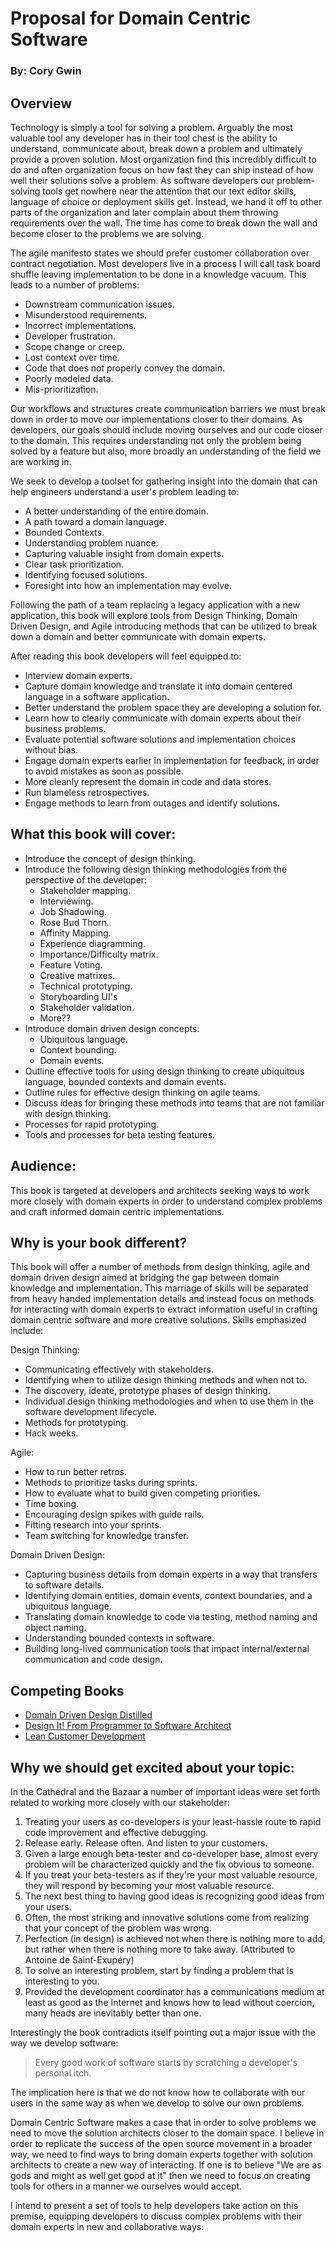 # Proposal for Domain Centric Software
### By: Cory Gwin

## Overview

Technology is simply a tool for solving a problem. Arguably the most valuable tool any developer has in their tool chest is the ability to understand, communicate about, break down a problem and ultimately provide a proven solution. Most organization find this incredibly difficult to do and often organization focus on how fast they can ship instead of how well their solutions solve a problem. As software developers our problem-solving tools get nowhere near the attention that our text editor skills, language of choice or deployment skills get. Instead, we hand it off to other parts of the organization and later complain about them throwing requirements over the wall. The time has come to break down the wall and become closer to the problems we are solving.

The agile manifesto states we should prefer customer collaboration over contract negotiation. Most developers live in a process I will call task board shuffle leaving implementation to be done in a knowledge vacuum. This leads to a number of problems:

- Downstream communication issues.
- Misunderstood requirements.
- Incorrect implementations.
- Developer frustration.
- Scope change or creep. 
- Lost context over time.
- Code that does not properly convey the domain.
- Poorly modeled data.
- Mis-prioritization.

Our workflows and structures create communication barriers we must break down in order to move our implementations closer to their domains. As developers, our goals should include moving ourselves and our code closer to the domain. This requires understanding not only the problem being solved by a feature but also, more broadly an understanding of the field we are working in.

We seek to develop a toolset for gathering insight into the domain that can help engineers understand a user's problem leading to:

- A better understanding of the entire domain.
- A path toward a domain language.
- Bounded Contexts.
- Understanding problem nuance.
- Capturing valuable insight from domain experts.
- Clear task prioritization.
- Identifying focused solutions.
- Foresight into how an implementation may evolve.

Following the path of a team replacing a legacy application with a new application, this book will explore tools from Design Thinking, Domain Driven Design, and Agile introducing methods that can be utilized to break down a domain and better communicate with domain experts. 

After reading this book developers will feel equipped to:

- Interview domain experts.
- Capture domain knowledge and translate it into domain centered language in a software application.
- Better understand the problem space they are developing a solution for.
- Learn how to clearly communicate with domain experts about their business problems.
- Evaluate potential software solutions and implementation choices without bias.
- Engage domain experts earlier in implementation for feedback, in order to avoid mistakes as soon as possible.
- More cleanly represent the domain in code and data stores.
- Run blameless retrospectives.
- Engage methods to learn from outages and identify solutions.


## What this book will cover:

- Introduce the concept of design thinking.
- Introduce the following design thinking methodologies from the perspective of the developer:
    - Stakeholder mapping.
    - Interviewing.
    - Job Shadowing.
    - Rose Bud Thorn.
    - Affinity Mapping.
    - Experience diagramming.
    - Importance/Difficulty matrix.
    - Feature Voting.
    - Creative matrixes.
    - Technical prototyping.
    - Storyboarding UI's
    - Stakeholder validation.
    - More??
- Introduce domain driven design concepts:
    - Ubiquitous language.
    - Context bounding.
    - Domain events.
- Outline effective tools for using design thinking to create ubiquitous language, bounded contexts and domain events.
- Outline rules for effective design thinking on agile teams.
- Discuss ideas for bringing these methods into teams that are not familiar with design thinking.
- Processes for rapid prototyping.
- Tools and processes for beta testing features.

## Audience:
This book is targeted at developers and architects seeking ways to work more closely with domain experts in order to understand complex problems and craft informed domain centric implementations.

## Why is your book different?

This book will offer a number of methods from design thinking, agile and domain driven design aimed at bridging the gap between domain knowledge and implementation. This marriage of skills will be separated from heavy handed implementation details and instead focus on methods for interacting with domain experts to extract information useful in crafting domain centric software and more creative solutions. Skills emphasized include:

Design Thinking:

- Communicating effectively with stakeholders.
- Identifying when to utilize design thinking methods and when not to.
- The discovery, ideate, prototype phases of design thinking.
- Individual design thinking methodologies and when to use them in the software development lifecycle. 
- Methods for prototyping.
- Hack weeks.

Agile:

- How to run better retros.
- Methods to prioritize tasks during sprints.
- How to evaluate what to build given competing priorities.
- Time boxing.
- Encouraging design spikes with guide rails.
- Fitting research into your sprints.
- Team switching for knowledge transfer.


Domain Driven Design:

- Capturing business details from domain experts in a way that transfers to software details.
- Identifying domain entities, domain events, context boundaries, and a ubiquitous language.
- Translating domain knowledge to code via testing, method naming and object naming.
- Understanding bounded contexts in software.
- Building long-lived communication tools that impact internal/external communication and code design.

## Competing Books
- [Domain Driven Design Distilled](https://www.amazon.com/Domain-Driven-Design-Distilled-Vaughn-Vernon/dp/0134434420/ref=sr_1_fkmrnull_1?crid=33UZDG9LM3BY0&keywords=domain+driven+design+distilled&qid=1550802381&s=gateway&sprefix=Domain+Driven+Design+D%2Caps%2C303&sr=8-1-fkmrnull)
- [Design It! From Programmer to Software Architect](https://www.amazon.com/Design-Programmer-Architect-Pragmatic-Programmers/dp/1680502093/ref=sr_1_1?keywords=Design+It%21&qid=1550802621&s=books&sr=1-1)
- [Lean Customer Development](https://www.amazon.com/Lean-Customer-Development-Hardcover-version/dp/1449356354/ref=sr_1_1?keywords=lean+cindy+a&qid=1550802543&s=gateway&sr=8-1)


## Why we should get excited about your topic:

In the Cathedral and the Bazaar a number of important ideas were set forth related to working more closely with our stakeholder:

1. Treating your users as co-developers is your least-hassle route to rapid code improvement and effective debugging.
1. Release early. Release often. And listen to your customers.
1. Given a large enough beta-tester and co-developer base, almost every problem will be characterized quickly and the fix obvious to someone.
1. If you treat your beta-testers as if they're your most valuable resource, they will respond by becoming your most valuable resource.
1. The next best thing to having good ideas is recognizing good ideas from your users. 
1. Often, the most striking and innovative solutions come from realizing that your concept of the problem was wrong.
1. Perfection (in design) is achieved not when there is nothing more to add, but rather when there is nothing more to take away. (Attributed to Antoine de Saint-Exupéry)
1. To solve an interesting problem, start by finding a problem that is interesting to you.
1. Provided the development coordinator has a communications medium at least as good as the Internet and knows how to lead without coercion, many heads are inevitably better than one.

Interestingly the book contradicts itself pointing out a major issue with the way we develop software:

> Every good work of software starts by scratching a developer's personal itch.

The implication here is that we do not know how to collaborate with our users in the same way as when we develop to solve our own problems. 

Domain Centric Software makes a case that in order to solve problems we need to move the solution architects closer to the domain space. I believe in order to replicate the success of the open source movement in a broader way, we need to find ways to bring domain experts together with solution architects to create a new way of interacting. If one is to believe "We are as gods and might as well get good at it" then we need to focus on creating tools for others in a manner we ourselves would accept.

I intend to present a set of tools to help developers take action on this premise, equipping developers to discuss complex problems with their domain experts in new and collaborative ways.

 